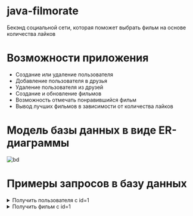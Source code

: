 # java-filmorate
Бекэнд социальной сети, которая поможет выбрать фильм на основе количества лайков 

# Возможности приложения
* Создание или удаление пользователя
* Добавление пользователя в друзья
* Удаление пользователя из друзей
* Создание и обновление фильмов
* Возможность отмечать понравившийся фильм
* Вывод лучших фильмов в зависимости от количества лайков

# Модель базы данных в виде ER-диаграммы
![bd](https://github.com/user-attachments/assets/c2cf7e28-dd55-47f7-a7cc-8302106a8051)

# Примеры запросов в базу данных
<details>
  <summary>Получить пользователя с id=1</summary>
  SELECT * <br>
  FROM users <br>
  WHERE user_id=1;
</details>

<details>
  <summary>Получить фильм с id=1</summary>
  SELECT * <br>
  FROM film <br>
  WHERE film_id=1;
</details>


